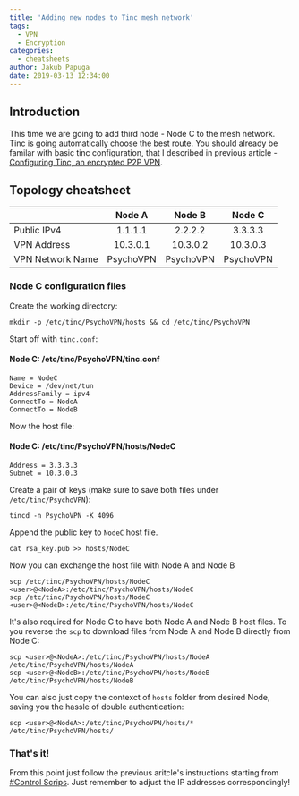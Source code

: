 ```yaml
---
title: 'Adding new nodes to Tinc mesh network'
tags:
  - VPN
  - Encryption
categories:
  - cheatsheets
author: Jakub Papuga
date: 2019-03-13 12:34:00
---
```

## Introduction

This time we are going to add third node - Node C to the mesh network. Tinc is going automatically choose the best route.
You should already be familar with basic tinc configuration, that I described in previous article - [Configuring Tinc, an encrypted P2P VPN](https://new.mrpsycho.pl/cheatsheets/how-to-configure-tinc-peer-to-peer-vpn).

## Topology cheatsheet

|  | Node A | Node B | Node C |
|:---|:---:|:---:|:---:|
| Public IPv4 | 1.1.1.1 | 2.2.2.2 | 3.3.3.3 |
| VPN Address | 10.3.0.1 | 10.3.0.2 | 10.3.0.3 |
| VPN Network Name | PsychoVPN | PsychoVPN | PsychoVPN |

### Node C configuration files

Create the working directory:

```
mkdir -p /etc/tinc/PsychoVPN/hosts && cd /etc/tinc/PsychoVPN
```

Start off with `tinc.conf`:

#### Node C: /etc/tinc/PsychoVPN/tinc.conf

```
Name = NodeC
Device = /dev/net/tun
AddressFamily = ipv4
ConnectTo = NodeA
ConnectTo = NodeB
```

Now the host file:

#### Node C: /etc/tinc/PsychoVPN/hosts/NodeC

```
Address = 3.3.3.3
Subnet = 10.3.0.3
```

Create a pair of keys (make sure to save both files under `/etc/tinc/PsychoVPN`): 

```
tincd -n PsychoVPN -K 4096
```

Append the public key to `NodeC` host file.

```
cat rsa_key.pub >> hosts/NodeC
```

Now you can exchange the host file with Node A and Node B

```
scp /etc/tinc/PsychoVPN/hosts/NodeC <user>@<NodeA>:/etc/tinc/PsychoVPN/hosts/NodeC
scp /etc/tinc/PsychoVPN/hosts/NodeC <user>@<NodeB>:/etc/tinc/PsychoVPN/hosts/NodeC
```

It's also required for Node C to have both Node A and Node B host files. To you reverse the `scp` to download files from Node A and Node B directly from Node C:

```
scp <user>@<NodeA>:/etc/tinc/PsychoVPN/hosts/NodeA /etc/tinc/PsychoVPN/hosts/NodeA
scp <user>@<NodeB>:/etc/tinc/PsychoVPN/hosts/NodeB /etc/tinc/PsychoVPN/hosts/NodeB
```

You can also just copy the contexct of `hosts` folder from desired Node, saving you the hassle of double authentication:

```
scp <user>@<NodeA>:/etc/tinc/PsychoVPN/hosts/* /etc/tinc/PsychoVPN/hosts/
```

### That's it!

From this point just follow the previous aritcle's instructions starting from [#Control Scrips](https://new.mrpsycho.pl/cheatsheets/how-to-configure-tinc-peer-to-peer-vpn/#Control-Scripts). Just remember to adjust the IP addresses correspondingly!
